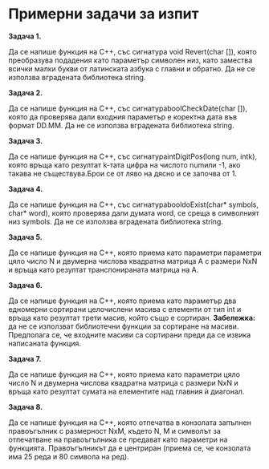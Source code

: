 #
# Примерни задачи за изпит

**Задача 1.**

Да се напише функция на С++, със сигнатура void Revert(char []), която преобразува подадения като параметър символен низ, като замества всички малки букви от латинската азбука с главни и обратно. Да не се използва вградената библиотека string.

**Задача 2.**

Да се напише функция на С++, със сигнатураboolCheckDate(char []), която да проверява дали входния параметър е коректна дата във формат DD.MM. Да не се използва вградената библиотека string.

**Задача 3.**

Да се напише функция на C++, със сигнатураintDigitPos(long num, intk), която връща като резултат k-тата цифра на числото numили -1, ако такава не съществува.Брои се от ляво на дясно и се започва от 1.

  **Задача 4.**

Да се напише функция на C++, със сигнатураbooldoExist(char\* symbols, char\* word), която проверява дали думата word, се среща в символният низ symbols. Да не се използва вградената библиотека string.

**Задача 5.**

Да се напише функция на С++, която приема като параметри параметри цяло число N и двумерна числова квадратна матрица А с размери NxN и връща като резултат транспонираната матрица на А.

**Задача 6.**

Да се напише функция на C++, която приема като параметър два едномерни сортирани целочислени масива с елементи от тип int и връща като резултат трети масив, който също е сортиран.
**Забележка:**  да не се използват библиотечни функции за сортиране на масиви. Предполага се, че входните масиви са сортирани преди да се извика написаната функция.

**Задача 7.**

Да се напише функция на С++, която приема като параметри цяло число N и двумерна числова квадратна матрица с размери NxN и връща като резултат сумата на елементите над главния ѝ диагонал.

**Задача 8.**

Да се напише функция на С++, която отпечатва в конзолата запълнен правоъгълник с размерност NxM, където N, M и символът за отпечатване на правоъгълника се предават като параметри на функцията. Правоъгълникът да е центриран (приема се, че конзолата има 25 реда и 80 символа на ред).
